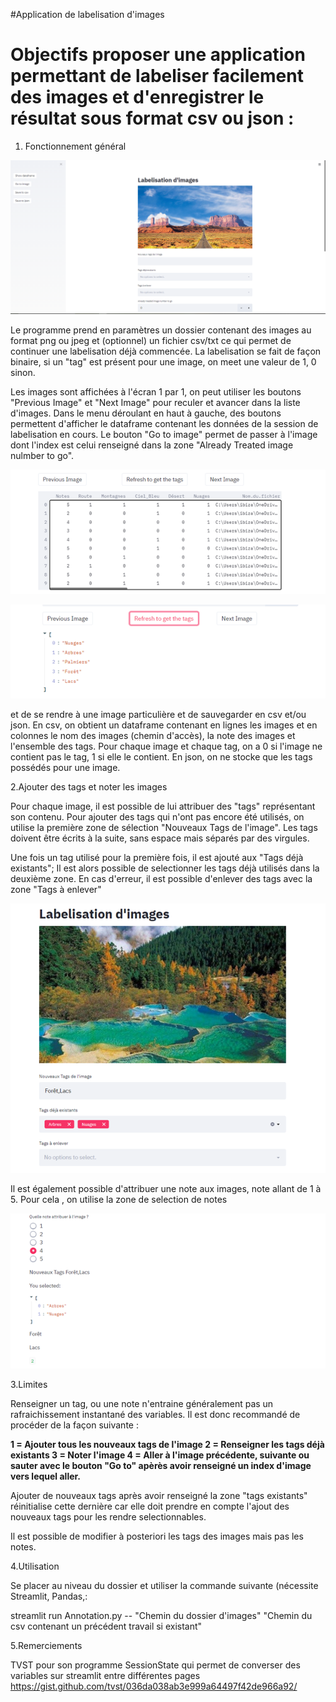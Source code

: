 #Application de labelisation d'images

Objectifs proposer une application permettant de labeliser facilement des images et d'enregistrer le résultat sous format csv ou json :
================== 

1. Fonctionnement général


 ![Screenshot](Explications/1.png)
 
Le programme prend en paramètres un dossier contenant des images au format png ou jpeg et (optionnel) un fichier csv/txt ce qui permet de continuer une labelisation déjà commencée. La labelisation se fait de façon binaire, si un "tag" est présent pour une image, on meet une valeur de 1, 0 sinon.

Les images sont affichées à l'écran 1 par 1, on peut utiliser les boutons "Previous Image" et "Next Image" pour reculer et avancer dans la liste d'images. Dans le menu déroulant en haut à gauche, des boutons permettent d'afficher le dataframe contenant les données de la session de labelisation en cours. Le bouton "Go to image" permet de passer à l'image dont l'index est celui renseigné dans la zone "Already Treated image nulmber to go". 

 ![Screenshot](Explications/3.png)
 
  ![Screenshot](Explications/5.png)
 
 et de se rendre à une image particulière et de sauvegarder en csv et/ou json. En csv, on obtient un dataframe contenant en lignes les images et en colonnes le nom des images (chemin d'accès), la note des images et l'ensemble des tags. Pour chaque image et chaque tag, on a 0 si l'image ne contient pas le tag, 1 si elle le contient. En json, on ne stocke que les tags possédés pour une image.

 
2.Ajouter des tags et noter les images

Pour chaque image, il est possible de lui attribuer des "tags" représentant son contenu. Pour ajouter des tags qui n'ont pas encore été utilisés, on utilise la première zone de sélection "Nouveaux Tags de l'image". Les tags doivent être écrits à la suite, sans espace mais séparés par des virgules.

Une fois un tag utilisé pour la première fois, il est ajouté aux "Tags déjà existants"; Il est alors possible de selectionner les tags déjà utilisés dans la deuxième zone. En cas d'erreur, il est possible d'enlever des tags avec la zone "Tags à enlever"


 ![Screenshot](Explications/7.png)

Il est également possible d'attribuer une note aux images, note allant de 1 à 5. Pour cela , on utilise la zone de selection de notes


 ![Screenshot](Explications/2.png)
 
 3.Limites

Renseigner un tag, ou une note n'entraine généralement pas un rafraichissement instantané des variables. Il est donc recommandé de procéder de la façon suivante :

**1 = Ajouter tous les nouveaux tags de l'image
2 = Renseigner les tags déjà existants
3 = Noter l'image
4 = Aller à l'image précédente, suivante ou sauter avec le bouton "Go to" apèrès avoir renseigné un index d'image vers lequel aller.**

Ajouter de nouveaux tags après avoir renseigné la zone "tags existants" réinitialise cette dernière car elle doit prendre en compte l'ajout des nouveaux tags pour les rendre selectionnables.

Il est possible de modifier à posteriori les tags des images mais pas les notes.

4.Utilisation

Se placer au niveau du dossier et utiliser la commande suivante (nécessite Streamlit, Pandas,:

streamlit run Annotation.py -- "Chemin du dossier d'images" "Chemin du csv contenant un précédent travail si existant"

5.Remerciements

TVST pour son programme SessionState qui permet de converser des variables sur streamlit entre différentes pages 
https://gist.github.com/tvst/036da038ab3e999a64497f42de966a92/
